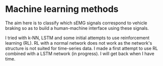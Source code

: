 # Machine learning methods
The aim here is to classify which sEMG signals correspond to vehicle braking so as to build a human-machine interface using these signals.

I tried with k-NN, LSTM and some initial attempts to use reinforcement learning (RL). RL with a normal network does not work as the network's structure is not suited for time-series data. I made a first attempt to use RL combined with a LSTM network (in progress). I will get back when I have time.
